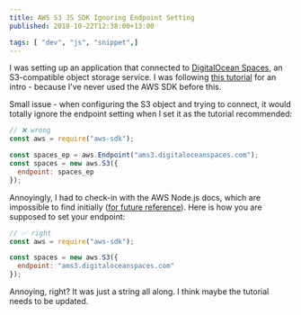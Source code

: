 ```yaml
---
title: AWS S3 JS SDK Ignoring Endpoint Setting
published: 2018-10-22T12:38:00+13:00

tags: [ "dev", "js", "snippet",]
---
```


I was setting up an application that connected to [DigitalOcean Spaces](https://m.do.co/c/f8ffd8a5f356), an S3-compatible object storage service. I was following [this tutorial](https://www.digitalocean.com/community/tutorials/how-to-upload-a-file-to-object-storage-with-node-js) for an intro - because I've never used the AWS SDK before this.

Small issue - when configuring the S3 object and trying to connect, it would totally ignore the endpoint setting when I set it as the tutorial recommended:

```js
// ❌ wrong
const aws = require("aws-sdk");

const spaces_ep = aws.Endpoint("ams3.digitaloceanspaces.com");
const spaces = new aws.S3({
  endpoint: spaces_ep
});
```

Annoyingly, I had to check-in with the AWS Node.js docs, which are impossible to find initially ([for future reference](https://docs.aws.amazon.com/AWSJavaScriptSDK/latest/AWS/S3.html)). Here is how you are supposed to set your endpoint:

```js
// ✅ right
const aws = require("aws-sdk");

const spaces = new aws.S3({
  endpoint: "ams3.digitaloceanspaces.com"
});
```

Annoying, right? It was just a string all along. I think maybe the tutorial needs to be updated.
